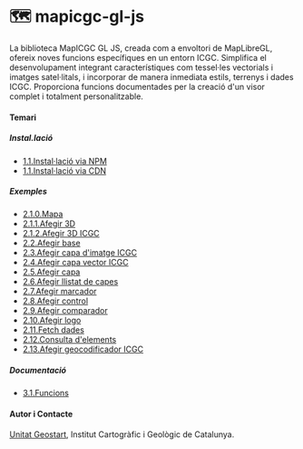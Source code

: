 #  🗺  mapicgc-gl-js

La biblioteca MapICGC GL JS, creada com a envoltori de MapLibreGL, ofereix noves funcions específiques en un entorn ICGC. Simplifica el desenvolupament integrant característiques com tessel·les vectorials i imatges satel·litals, i incorporar de manera inmediata estils, terrenys i dades ICGC. 
Proporciona funcions documentades per la  creació d'un visor complet i totalment personalitzable.

#### Temari

##### Instal.lació

  * [1.1.Instal·lació via NPM](1.1.Inst_npm.md)
  * [1.1.Instal·lació via CDN](1.2.Inst_cdn.md)
 
##### Exemples
 * [2.1.0.Mapa](2.1.0.Map.md)
 * [2.1.1.Afegir 3D](2.1.1.AddTerrain.md)
 * [2.1.2.Afegir 3D ICGC](2.1.2.AddICGCTerrain.md)
 * [2.2.Afegir base](2.2.AddBasemap.md)
 * [2.3.Afegir capa d'imatge ICGC](2.3.AddImageLayerICGC.md)
 * [2.4.Afegir capa vector ICGC](2.4.AddVectorLayerICGC.md)
 * [2.5.Afegir capa](2.5.AddLayer.md)
 * [2.6.Afegir llistat de capes](2.6.AddLayerTree.md)
 * [2.7.Afegir marcador](2.7.AddMarker.md)
 * [2.8.Afegir control](2.8.AddControl.md)
 * [2.9.Afegir comparador](2.9.AddCompare.md)
 * [2.10.Afegir logo](2.10.AddLogo.md)
 * [2.11.Fetch dades](2.11.FetchData.md)
 * [2.12.Consulta d'elements](2.12.AddFeatureQuery.md)
 * [2.13.Afegir geocodificador ICGC](2.13.AddGeocoderICGC.md)

##### Documentació
  * [3.1.Funcions](3.1.Funcions_doc.md)




#### Autor i Contacte
[Unitat Geostart](mailto:geostart@icgc.cat), Institut Cartogràfic i Geològic de Catalunya.



